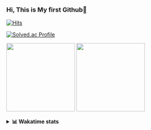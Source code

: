 ### Hi, This is My first Github👋
[![Hits](https://hits.seeyoufarm.com/api/count/incr/badge.svg?url=https%3A%2F%2Fgithub.com%2FJonghyun-Park1027&count_bg=%2379C83D&title_bg=%23555555&icon=&icon_color=%23E7E7E7&title=hits&edge_flat=false)](https://hits.seeyoufarm.com)
<br>

[![Solved.ac Profile](http://mazassumnida.wtf/api/v2/generate_badge?boj=ppjjhh1027)](https://solved.ac/ppjjhh1027/)

<p>
  <img height="180em" src="https://github-readme-stats-eight-rho-29.vercel.app/api?username=Jonghyun-Park1027&show_icons=true&include_all_commits=true&bg_color=30,e96443,904e95&title_color=fff&text_color=fff">
  <img height="180em" src="https://github-readme-stats-eight-rho-29.vercel.app/api/top-langs/?username=Jonghyun-Park1027&layout=compact&bg_color=30,e96443,904e95&title_color=fff&text_color=fff">


</p>
<details>
<summary><b>📊 Wakatime stats</b><br></summary>
<div>
<hr/>




<!--START_SECTION:waka-->
![Code Time](http://img.shields.io/badge/Code%20Time-154%20hrs%2021%20mins-blue)

![Profile Views](http://img.shields.io/badge/Profile%20Views-0-blue)

**🐱 My GitHub Data** 

> 📦 94.4 kB Used in GitHub's Storage 
 > 
> 🏆 89 Contributions in the Year 2023
 > 
> 🚫 Not Opted to Hire
 > 
> 📜 12 Public Repositories 
 > 
> 🔑 9 Private Repositories 
 > 
**I'm an Early 🐤** 

```text
🌞 Morning                35 commits          ████░░░░░░░░░░░░░░░░░░░░░   17.77 % 
🌆 Daytime                95 commits          ████████████░░░░░░░░░░░░░   48.22 % 
🌃 Evening                61 commits          ████████░░░░░░░░░░░░░░░░░   30.96 % 
🌙 Night                  6 commits           █░░░░░░░░░░░░░░░░░░░░░░░░   03.05 % 
```
📅 **I'm Most Productive on Sunday** 

```text
Monday                   22 commits          ███░░░░░░░░░░░░░░░░░░░░░░   11.17 % 
Tuesday                  15 commits          ██░░░░░░░░░░░░░░░░░░░░░░░   07.61 % 
Wednesday                16 commits          ██░░░░░░░░░░░░░░░░░░░░░░░   08.12 % 
Thursday                 17 commits          ██░░░░░░░░░░░░░░░░░░░░░░░   08.63 % 
Friday                   41 commits          █████░░░░░░░░░░░░░░░░░░░░   20.81 % 
Saturday                 42 commits          █████░░░░░░░░░░░░░░░░░░░░   21.32 % 
Sunday                   44 commits          ██████░░░░░░░░░░░░░░░░░░░   22.34 % 
```


📊 **This Week I Spent My Time On** 

```text
🕑︎ Time Zone: Asia/Seoul

💬 Programming Languages: 
Jupyter                  13 hrs 37 mins      ████████████████████████░   97.37 % 
HTML                     7 mins              ░░░░░░░░░░░░░░░░░░░░░░░░░   00.92 % 
Text                     5 mins              ░░░░░░░░░░░░░░░░░░░░░░░░░   00.65 % 
Markdown                 3 mins              ░░░░░░░░░░░░░░░░░░░░░░░░░   00.40 % 
Python                   2 mins              ░░░░░░░░░░░░░░░░░░░░░░░░░   00.35 % 

🔥 Editors: 
PyCharm                  13 hrs 55 mins      █████████████████████████   99.55 % 
Unknown Editor           3 mins              ░░░░░░░░░░░░░░░░░░░░░░░░░   00.45 % 

🐱‍💻 Projects: 
고려대SW                    7 hrs 29 mins       █████████████░░░░░░░░░░░░   53.56 % 
3주차                      2 hrs 38 mins       █████░░░░░░░░░░░░░░░░░░░░   18.94 % 
통계분석론                    2 hrs 6 mins        ████░░░░░░░░░░░░░░░░░░░░░   15.13 % 
Unknown Project          1 hr 3 mins         ██░░░░░░░░░░░░░░░░░░░░░░░   07.57 % 
Codingtest-practice      39 mins             █░░░░░░░░░░░░░░░░░░░░░░░░   04.73 % 

💻 Operating System: 
Windows                  13 hrs 59 mins      █████████████████████████   100.00 % 
```

**I Mostly Code in Jupyter Notebook** 

```text
Jupyter Notebook         8 repos             █████████████░░░░░░░░░░░░   53.33 % 
HTML                     3 repos             █████░░░░░░░░░░░░░░░░░░░░   20.00 % 
Python                   3 repos             █████░░░░░░░░░░░░░░░░░░░░   20.00 % 
R                        1 repo              ██░░░░░░░░░░░░░░░░░░░░░░░   06.67 % 
```




 Last Updated on 22/03/2023 18:36:05 UTC
<!--END_SECTION:waka-->
</details>



